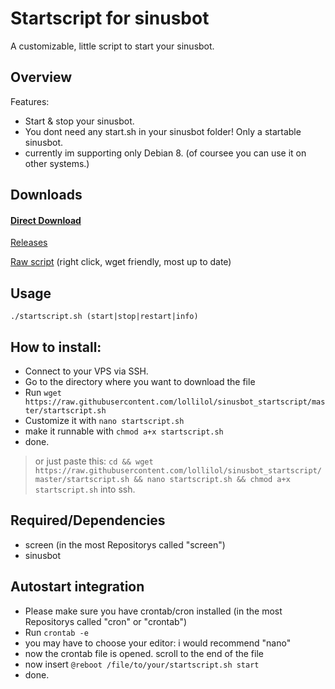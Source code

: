# Startscript for sinusbot
A customizable, little script to start your sinusbot.

## Overview
Features:
+ Start & stop your sinusbot.
+ You dont need any start.sh in your sinusbot folder! Only a startable sinusbot.
+ currently im supporting only Debian 8. (of coursee you can use it on other systems.)

## Downloads
#### [Direct Download](https://github.com/lollilol/sinusbot_startscript/releases/download/v1.0/startscript.sh)

[Releases](https://github.com/lollilol/sinusbot_startscript/releases)

[Raw script](https://raw.githubusercontent.com/lollilol/sinusbot_startscript/master/startscript.sh) (right click, wget friendly, most up to date)

## Usage
```
./startscript.sh (start|stop|restart|info)
```

## How to install:

+ Connect to your VPS via SSH.
+ Go to the directory where you want to download the file
+ Run `wget https://raw.githubusercontent.com/lollilol/sinusbot_startscript/master/startscript.sh`
+ Customize it with `nano startscript.sh`
+ make it runnable with `chmod a+x startscript.sh`
+ done.

>or just paste this: `cd && wget https://raw.githubusercontent.com/lollilol/sinusbot_startscript/master/startscript.sh && nano startscript.sh && chmod a+x startscript.sh` into ssh.

## Required/Dependencies
+ screen (in the most Repositorys called "screen")
+ sinusbot

## Autostart integration
+ Please make sure you have crontab/cron installed (in the most Repositorys called "cron" or "crontab")
+ Run `crontab -e`
+ you may have to choose your editor: i would recommend "nano"
+ now the crontab file is opened. scroll to the end of the file
+ now insert `@reboot /file/to/your/startscript.sh start`
+ done.
